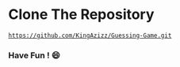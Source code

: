 
# Clone The Repository
<code>https://github.com/KingAzizz/Guessing-Game.git</code>

### Have Fun ! 😄